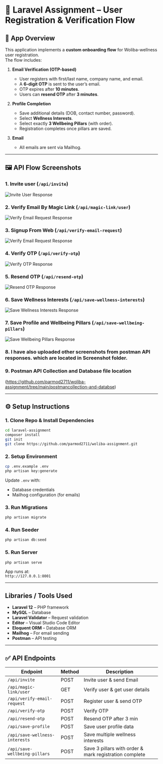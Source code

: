 # 🚀 Laravel Assignment – User Registration & Verification Flow  

## 📖 App Overview  
This application implements a **custom onboarding flow** for Woliba-wellness user registration.  
The flow includes:  

1. **Email Verification (OTP-based)**  
   - User registers with first/last name, company name, and email.  
   - A **6-digit OTP** is sent to the user’s email.  
   - OTP expires after **10 minutes**.  
   - Users can **resend OTP** after **3 minutes**.  

2. **Profile Completion**  
   - Save additional details (DOB, contact number, password).  
   - Select **Wellness Interests**.  
   - Select exactly **3 Wellbeing Pillars** (with order).  
   - Registration completes once pillars are saved.  

3. **Email**  
   - All emails are sent via Mailhog.  

---

## 🖼️ API Flow Screenshots   


### 1. Invite user (`/api/invite`)  
![Invite User Response](https://github.com/parmod2711/woliba-assignment/tree/main/screenhsots/invite-user.png)  

### 2. Verify Email By Magic Link (`/api/magic-link/user`)  
![Verify Email Request Response](https://github.com/parmod2711/woliba-assignment/tree/main/screenhsots/verify-and-get-user-detail-by-email.png)  

### 3. Signup From Web (`/api/verify-email-request`)  
![Verify Email Request Response](https://github.com/parmod2711/woliba-assignment/tree/main/screenhsots/verify-email-request.png)

### 4. Verify OTP (`/api/verify-otp`)  
![Verify OTP Response](https://github.com/parmod2711/woliba-assignment/tree/main/screenhsots/verify-otp.png)  

### 5. Resend OTP (`/api/resend-otp`)  
![Resend OTP Response](https://github.com/parmod2711/woliba-assignment/tree/main/screenhsots/resend-otp.png)  

### 6. Save Wellness Interests (`/api/save-wellness-interests`)  
![Save Wellness Interests Response](https://github.com/parmod2711/woliba-assignment/tree/main/screenhsots/save-wellness-interests.png)  

### 7. Save Profile and Wellbeing Pillars (`/api/save-wellbeing-pillars`)  
![Save Wellbeing Pillars Response](https://github.com/parmod2711/woliba-assignment/tree/main/screenhsots/save-wellbeing-pillars.png)  

### 8. I have also uploaded other screenshots from postman API responses. which are located in Screenshot folder. 

### 9. Postman API Collection and Database file location
(https://github.com/parmod2711/woliba-assignment/tree/main/postmancollection-and-databse)

---

## ⚙️ Setup Instructions  

### 1. Clone Repo & Install Dependencies  
```bash
cd laravel-assignment
composer install
git init
git clone https://github.com/parmod2711/woliba-assignment.git

```

### 2. Setup Environment  
```bash
cp .env.example .env
php artisan key:generate
```

Update `.env` with:  
- Database credentials  
- Mailhog configuration (for emails)  

### 3. Run Migrations  
```bash
php artisan migrate
```
### 4. Run Seeder 
```bash
php artisan db:seed
```

### 5. Run Server  
```bash
php artisan serve
```
App runs at:  
`http://127.0.0.1:8001`


---

## Libraries / Tools Used  

- **Laravel 12** – PHP framework  
- **MySQL** – Database  
- **Laravel Validator** – Request validation  
- **Editor** – Visual Studio Code Editor  
- **Eloquent ORM** – Database ORM  
- **Mailhog** – For email sending  
- **Postman** – API testing  

---

## ✅ API Endpoints  

| Endpoint                        | Method | Description |
|---------------------------------|--------|-------------|
| `/api/invite`                   | POST   | Invite user & send Email |
| `/api/magic-link/user`          | GET   | Verify user & get user details |
| `/api/verify-email-request`     | POST   | Register user & send OTP |
| `/api/verify-otp`               | POST   | Verify OTP |
| `/api/resend-otp`               | POST   | Resend OTP after 3 min |
| `/api/save-profile`             | POST   | Save user profile data |
| `/api/save-wellness-interests`  | POST   | Save multiple wellness interests |
| `/api/save-wellbeing-pillars`   | POST   | Save 3 pillars with order & mark registration complete |
